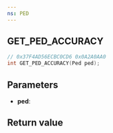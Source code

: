 ```yaml
---
ns: PED
---
```

## GET_PED_ACCURACY

```c
// 0x37F4AD56ECBC0CD6 0x0A2A0AA0
int GET_PED_ACCURACY(Ped ped);
```


## Parameters
* **ped**: 

## Return value
